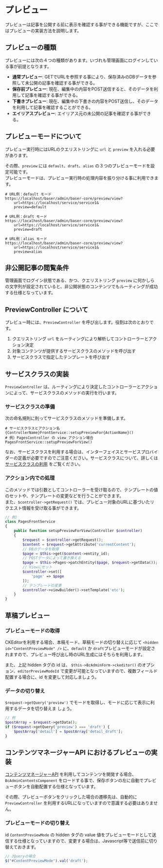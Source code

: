 # プレビュー

プレビューは記事を公開する前に表示を確認する事ができる機能ですが、ここではプレビューの実装方法を説明します。

 
## プレビューの種類
プレビューには次の４つの種類があります。いづれも管理画面にログインしている事が前提となります。

- **通常プレビュー**: GETでURLを参照する事により、保存済みのDBデータを参照して未公開の記事を確認する事ができる。
- **保存前プレビュー**: 現在、編集中の内容をPOST送信すると、そのデータを利用して記事を確認する事ができる。
- **下書きプレビュー**: 現在、編集中の下書きの内容をPOST送信し、そのデータを利用して記事を確認することができる。
- **エイリアスプレビュー**: エイリアス元の未公開の記事を確認する事ができる。

 
## プレビューモードについて
プレビュー実行時にはURLのクエリストリングに `url` と `preview` を入れる必要があります。

その際、`preview` には `default`、`draft`、`alias` の３つのプレビューモードを設定可能です。  
プレビューモードは、プレビュー実行時の処理内容を振り分ける事に利用できます。

```shell
# URL例：default モード
https://localhost/baser/admin/baser-core/preview/view?
    url=https://localhost/service/service1&
    preview=default
    
# URL例：draft モード
https://localhost/baser/admin/baser-core/preview/view?
    url=https://localhost/service/service1&
    preview=draft
    
# URL例：alias モード
https://localhost/baser/admin/baser-core/preview/view?
    url=https://localhost/service/service1&
    preview=alias
```

## 非公開記事の閲覧条件
管理画面でログイン状態である、かつ、クエリストリング `preview` に何かしらの文字列が設定されていると、非公開状態のコンテンツでもルーティングが成功する仕様となっています。


## PreviewController について
プレビュー時には、`PreviewController` を呼び出します。役割は次のとおりです。

1. クエリストリング `url` をルーティングにより解析してコントローラーとアクション決定
2. 対象コンテンツが提供するサービスクラスのメソッドを呼び出す
3. サービスクラスで指定したテンプレートを呼び出す

## サービスクラスの実装
`PreviewController` は、ルーティングにより決定したコントローラーとアクションによって、サービスクラスのメソッドの実行を行います。  

### サービスクラスの準備
次の命名規則に則ってサービスクラスのメソッドを準備します。

```shell
# サービスクラスとアクション名
{ControllerName}FrontService::setupPreviewFor{ActionName}()
# 例）PagesController の view アクション場合
PagesFrontService::setupPreviewForView()
```
なお、サービスクラスを利用する場合は、インターフェイスとサービスプロバイダーの定義が必要ですのでご注意ください。サービスクラスについて、詳しくは [サービスクラスの利用](./develop_plugin#サービスクラスの利用) をご覧ください。

### アクション内での処理
このメソッドでは引数としてコントローラーを受け取るので、テンプレートの値のセットや、テンプレートの変更などを行うことができます。  
また、`$controller->getRequest()` では、プレビュー対象のURLに基づいたリクエスト情報を受け取る事ができます。

```php
// 例）
class PagesFrontService
{
    public function setupPreviewForView(Controller $controller)
    {
        $request = $controller->getRequest();
        $content = $request->getAttribute('currentContent');
        // DBのデータを取得
        $page = $this->get($content->entity_id);
        // POSTデータによって書き換える
        $page = $this->Pages->patchEntity($page, $request->getData());
        // Viewにセット
        $controller->set([
            'page' => $page
        ]);
        // テンプレートの変更
        $controller->viewBuilder()->setTemplate('etc');
    }
}
```


## 草稿プレビュー
### プレビューモードの取得
CKEditorを利用する場合、本稿モード、草稿モードの切り替えに応じて `<hidden id="ContentPreviewMode" />` に、`default` か `draft`プレビューモードが設定されますので、プレビュー呼び出し時のURL生成にはそちらを利用します。
 
また、上記 hidden タグの id は、 `$this->BcAdminForm->ckeditor()` のオプション、`editorPreviewModeId` で変更が可能となっていますので、複数フィールド配置する場合に、id を変更して対応しましょう。

### データの切り替え
`$request->getQuery('preview')` でモードを取得し、モードに応じて表示に利用するデータを切り替えま
しょう。

```php
// 例
$postArray = $request->getData();
if ($request->getQuery('preview') === 'draft') {
    $postArray['detail'] = $postArray['detail_draft'];
}
```
 
## コンテンツマネージャーAPI におけるプレビューの実装
[コンテンツマネージャーAPI](./contents_manage_api) を利用してコンテンツを開発する場合、`BcAdminContentsComponent` をロードする事で、保存ボタンの左に自動でプレビューボタンを自動配置する仕様となっています。

その際、プレビューボタンをクリックした場合の遷移先は、自動的に `PreviewController` を利用するURLになっていますので意識する必要はありません。

### プレビューモードの切り替え

id `ContentPreviewMode` の hidden タグの value 値をプレビューモードとして送信する仕様となっていますので、変更する場合は、Javascript等で送信前に切り替えておきます。 

```javascript
// JQueryの場合
$("#ContentPreviewMode").val('draft');
```


